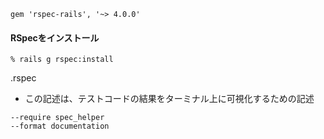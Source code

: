 
```
gem 'rspec-rails', '~> 4.0.0'
```

#### RSpecをインストール
```
% rails g rspec:install
```

.rspec
- この記述は、テストコードの結果をターミナル上に可視化するための記述
```
--require spec_helper
--format documentation
```

